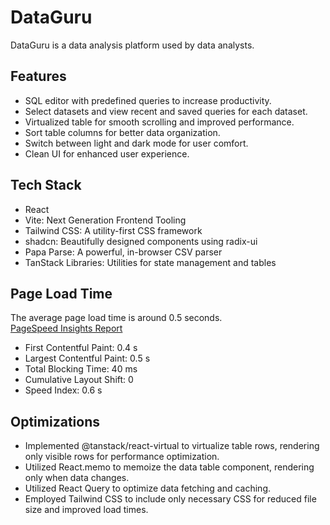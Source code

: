 # DataGuru

DataGuru is a data analysis platform used by data analysts.

## Features

- SQL editor with predefined queries to increase productivity.
- Select datasets and view recent and saved queries for each dataset.
- Virtualized table for smooth scrolling and improved performance.
- Sort table columns for better data organization.
- Switch between light and dark mode for user comfort.
- Clean UI for enhanced user experience.

## Tech Stack

- React
- Vite: Next Generation Frontend Tooling
- Tailwind CSS: A utility-first CSS framework
- shadcn: Beautifully designed components using radix-ui
- Papa Parse: A powerful, in-browser CSV parser
- TanStack Libraries: Utilities for state management and tables

## Page Load Time

The average page load time is around 0.5 seconds. <br>
[PageSpeed Insights Report](https://pagespeed.web.dev/analysis/https-www-tusharmoraye-com-DataGuru/xwypygiw45?form_factor=desktop)

- First Contentful Paint: 0.4 s
- Largest Contentful Paint: 0.5 s
- Total Blocking Time: 40 ms
- Cumulative Layout Shift: 0
- Speed Index: 0.6 s

## Optimizations

- Implemented @tanstack/react-virtual to virtualize table rows, rendering only visible rows for performance optimization.
- Utilized React.memo to memoize the data table component, rendering only when data changes.
- Utilized React Query to optimize data fetching and caching.
- Employed Tailwind CSS to include only necessary CSS for reduced file size and improved load times.
